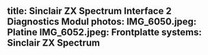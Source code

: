 title: Sinclair ZX Spectrum Interface 2 Diagnostics Modul
photos:
    IMG_6050.jpeg: Platine
    IMG_6052.jpeg: Frontplatte
systems:
    Sinclair ZX Spectrum
---
